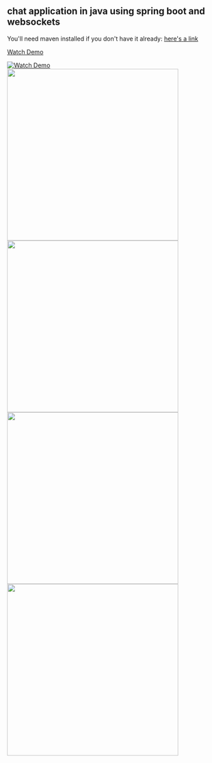 ## chat application in java using spring boot and websockets

You'll need maven installed if you don't have it already: 
[here's a link](https://maven.apache.org/download.cgi)

[Watch Demo](https://youtu.be/QnRgXUTsZNY)

<a href="https://youtu.be/MKCcHy_BbfM">
  <img src="https://github.com/user-attachments/assets/f6e10afe-ffd8-4fe0-b943-35dfe3a37793" alt="Watch Demo" />
</a>

<img src="https://github.com/user-attachments/assets/9e2ca2c3-d364-4584-816d-9a2c0dc3c392"  width="400">
<img src="https://github.com/user-attachments/assets/0d8527eb-772a-4455-a420-85c8950f5188"  width="400">
<img src="https://github.com/user-attachments/assets/1b787cf0-f296-499c-a58b-5dcce5cf9d34"  width="400">
<img src="https://github.com/user-attachments/assets/dbd5d8e8-c0ab-4cec-8ad8-815319e6066e"  width="400">
